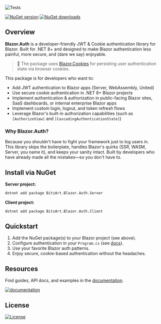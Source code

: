 ![Tests](https://github.com/BitzArt/Blazor.Auth/actions/workflows/Tests.yml/badge.svg)

[![NuGet version](https://img.shields.io/nuget/v/BitzArt.Blazor.Auth.svg)](https://www.nuget.org/packages/BitzArt.Blazor.Auth/)
[![NuGet downloads](https://img.shields.io/nuget/dt/BitzArt.Blazor.Auth.svg)](https://www.nuget.org/packages/BitzArt.Blazor.Auth/)

## Overview

**Blazor.Auth** is a developer-friendly JWT & Cookie authentication library for Blazor. Built for .NET 8+ and designed to make Blazor authentication less painful, more secure, and (dare we say) enjoyable.

> 🍪
> The package uses [Blazor.Cookies](https://github.com/BitzArt/Blazor.Cookies) for persisting user authentication state via browser cookies.

This package is for developers who want to:

- Add JWT authentication to Blazor apps (Server, WebAssembly, United)
- Use secure cookie authentication in .NET 8+ Blazor projects
- Implement authentication & authorization in public-facing Blazor sites, SaaS dashboards, or internal enterprise Blazor apps
- Implement custom login, logout, and token refresh flows
- Leverage Blazor's built-in authorization capabilities (such as `[AuthorizeView]` and `[CascadingAuthenticationState]`)

### Why Blazor.Auth?

Because you shouldn't have to fight your framework just to log users in. This library skips the boilerplate, handles Blazor's quirks (SSR, WASM, Server, you name it), and keeps your sanity intact. Built by developers who have already made all the mistakes—so you don't have to.

## Install via NuGet

**Server project:**
```sh
dotnet add package BitzArt.Blazor.Auth.Server
```

**Client project:**
```sh
dotnet add package BitzArt.Blazor.Auth.Client
```

## Quickstart

1. Add the NuGet package(s) to your Blazor project (see above).
2. Configure authentication in your `Program.cs` (see [docs](https://bitzart.github.io/Blazor.Auth)).
3. Use your favorite Blazor auth patterns.
4. Enjoy secure, cookie-based authentication without the headaches.

## Resources

Find guides, API docs, and examples in the [documentation](https://bitzart.github.io/Blazor.Auth).

[![documentation](https://img.shields.io/badge/documentation-512BD4?style=for-the-badge)](https://bitzart.github.io/Blazor.Auth)

## License

[![License](https://img.shields.io/badge/mit-%230072C6?style=for-the-badge)](https://github.com/BitzArt/Blazor.Auth/blob/main/LICENSE)

<!--
Keywords: Blazor authentication, JWT, cookie auth, .NET 8, ASP.NET Core, OpenID Connect, OAuth2, login, token, claims, identity, middleware, secure, session, refresh token, user management, authorization, Blazor WASM, Blazor Server, NuGet, C#, Microsoft, browser cookies, no localStorage, no sessionStorage, SSR, WASM, Server, Auto, developer-friendly, secure authentication, Blazor security, authentication library, Blazor identity, Blazor login, Blazor token, Blazor claims, Blazor middleware, Blazor authorization, Blazor user management
-->
